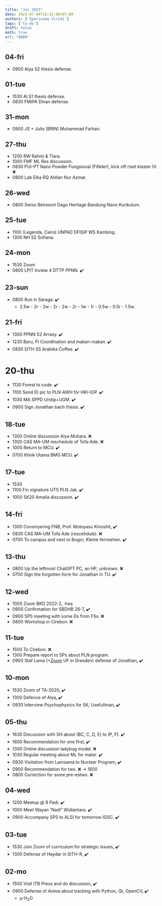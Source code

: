 ```yaml
---
title: "Jul 2023"
date: 2023-07-04T16:31:00+07:00
authors: ['Sparisoma Viridi']
tags: ['to-do']
draft: false
math: true
url: "0009"
---
```


## 04-fri
+ 0900 Alya S2 thesis defense.


## 01-tue
+ 1530 AI S1 thesis defense.
+ 0830 FMIPA Dinan defense.


## 31-mon
+ 0900 JS + Julio (BRIN) Muhammad Farhan.


## 27-thu
+ 1200 RW Rahmi & Tiara.
+ 1000 FMF ML Res discussion.
+ 0830 PUI-PT Nano Powder Fungsional (FiNder), kick off riset klaster IV. :x:
+ 0800 Lab Elka RQ Aldian Nur Azmar.


## 26-wed
+ 0800 Swiss Belresort Dago Heritage Bandung Nano Kurikulum.


## 25-tue
+ 1100 (Legenda, Cairo) UNPAD DFISIP WS Kambing.
+ 1300 NH S2 Sofiana.


## 24-mon
+ 1530 Zoom 
+ 0800 LPIT Inview 4 DTTP PPNN. :heavy_check_mark:


## 23-sun
+ 0800 Run in Saraga. :heavy_check_mark:
  - 2.5w - 2r - 2w - 2r - 2w - 2r - 1w - 1r - 0.5w - 0.5r - 1.5w.

## 21-fri
+ 1300 PPNN S2 Arrasy. :heavy_check_mark:
+ 1230 Baru, FI Coordination and makan-makan. :heavy_check_mark:
+ 0830 SITH SS Arabika Coffee. :heavy_check_mark:


# 20-thu
+ 1130 Forest to code. :heavy_check_mark:
+ 1100 Send ID pic to PLN-AWH for HKI-IOP. :heavy_check_mark:
+ 1030 MA SPPD Undip+UGM. :heavy_check_mark:
+ 0900 Sign Jonathan bach thesis. :heavy_check_mark:


## 18-tue
+ 1300 Online discussion Alya Mutiara. :x:
+ 1300 CAS MA-UM reschedule of Tofa Ade. :x:
+ 1000 Return to MCU. :heavy_check_mark:
+ 0700 Klinik Utama BMG MCU. :heavy_check_mark:


## 17-tue
+ 1530 
+ 1100 Fin signature UTS PLN Jak. :heavy_check_mark:
+ 1000 SK20 Amalia discussion. :heavy_check_mark:


## 14-fri
+ 1300 Consinyering FNB, Prof. Motoyasu Kinoshit[.](https://itb-ac-id.zoom.us/j/5847834938) :heavy_check_mark:
+ 0830 CAS MA-UM Tofa Ade (rescehdule). :x:
+ 0700 To campus and next to Bogor, Kleine fernsehen. :heavy_check_mark:


## 13-thu
+ 0800 Up the leftmost ChatGPT PC, an HP, unknown. :x:
+ 0700 Sign the forgotten form for Jonathan in TU. :heavy_check_mark:


## 12-wed
+ 1000 Zoom BKD 2022-2[.](https://bit.ly/PengisianBKD) :hea
+ 0900 Confirmation for SBDHB 26-7[.](https://bit.ly/WS_Kurikulum_Nano) :heavy_check_mark:
+ 0900 SPS meeting with some Ds from FSs. :x:
+ 0800 Workshop in Cirebon. :x:


## 11-tue
+ 1500 To Cirebon. :x:
+ 1300 Prepare report to SPs about PLN program.
+ 0900 Staf Lama (+[Zoom](https://itb-ac-id.zoom.us/j/92055317614) UF in Dresden) defense of Jonathan[.](https://www.instagram.com/p/CuimIPavZZ6/) :heavy_check_mark:


## 10-mon
+ 1530 Zoom of TA-2020[.](https://itb-ac-id.zoom.us/j/95067801474) :heavy_check_mark:
+ 1300 Defence of Alya[.](https://www.instagram.com/p/CuhVfHQvdst/) :heavy_check_mark:
+ 0930 Interview Psychophysics for SK, Usefullman[.](https://itb-ac-id.zoom.us/j/93983775211) :heavy_check_mark:


## 05-thu
+ 1630 Discussion with SH about (BC, C, D, E) to (P, F). :heavy_check_mark:
+ 1600 Recommendation for one first[.](https://osf.io/8b23r/) :heavy_check_mark:
+ 1300 Online discussion ladybug model. :x:
+ 1030 Regular meeting about ML for mater. :heavy_check_mark:
+ 0930 Visitation from Lamsama to Nuclear Program[.](https://www.instagram.com/p/CuVuTr6PGtZ/) :heavy_check_mark:
+ 0900 Recommendation for two. :x: &rightarrow; 1600
+ 0800 Correction for some pre-estwo. :x:


## 04-wed
+ 1200 Meetup @ 8 Padi. :heavy_check_mark:
+ 1000 Meet Wayan 'Nadi" Widiantara. :heavy_check_mark:
+ 0900 Accompany SPS to ALSI for tomorrow IGSC. :heavy_check_mark:


## 03-tue
+ 1530 Join Zoom of curriculum for strategic issues[.](https://itb-ac-id.zoom.us/j/97974928600) :heavy_check_mark:
+ 1300 Defense of Haydar in SITH-R[.](https://www.instagram.com/p/CuQ-ejDv3FD/) :heavy_check_mark:


## 02-mo
+ 1500 Visit ITB Press and do discussion[.](https://www.itbpress.id/) :heavy_check_mark:
+ 0900 Defense of Avima about tracking with Python, Qt, OpenCV[.](https://www.instagram.com/p/CuT8Z68vlKd/) :heavy_check_mark:
  + &micro;-H$_2$O
